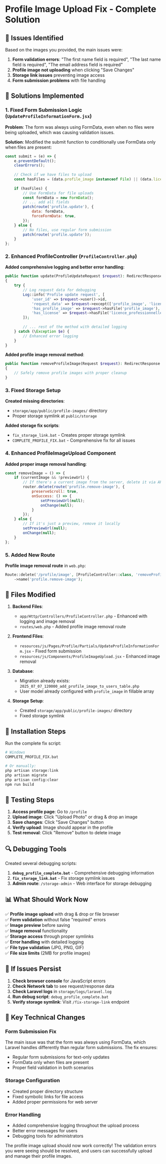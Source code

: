 # Profile Image Upload Fix - Complete Solution

## 🐛 Issues Identified

Based on the images you provided, the main issues were:

1. **Form validation errors**: "The first name field is required", "The last name field is required", "The email address field is required"
2. **Profile image not uploading** when clicking "Save Changes"
3. **Storage link issues** preventing image access
4. **Form submission problems** with file handling

## 🔧 Solutions Implemented

### 1. Fixed Form Submission Logic (`UpdateProfileInformationForm.jsx`)

**Problem**: The form was always using FormData, even when no files were being uploaded, which was causing validation issues.

**Solution**: Modified the submit function to conditionally use FormData only when files are present:

```javascript
const submit = (e) => {
    e.preventDefault();
    clearErrors();
    
    // Check if we have files to upload
    const hasFiles = (data.profile_image instanceof File) || (data.licence_professionnelle instanceof File);
    
    if (hasFiles) {
        // Use FormData for file uploads
        const formData = new FormData();
        // ... add all fields
        patch(route('profile.update'), {
            data: formData,
            forceFormData: true,
        });
    } else {
        // No files, use regular form submission
        patch(route('profile.update'));
    }
};
```

### 2. Enhanced ProfileController (`ProfileController.php`)

**Added comprehensive logging and better error handling**:

```php
public function update(ProfileUpdateRequest $request): RedirectResponse
{
    try {
        // Log request data for debugging
        Log::info('Profile update request', [
            'user_id' => $request->user()->id,
            'request_data' => $request->except(['profile_image', 'licence_professionnelle']),
            'has_profile_image' => $request->hasFile('profile_image'),
            'has_license' => $request->hasFile('licence_professionnelle')
        ]);
        
        // ... rest of the method with detailed logging
    } catch (\Exception $e) {
        // Enhanced error logging
    }
}
```

**Added profile image removal method**:

```php
public function removeProfileImage(Request $request): RedirectResponse
{
    // Safely remove profile images with proper cleanup
}
```

### 3. Fixed Storage Setup

**Created missing directories**:
- `storage/app/public/profile-images/` directory
- Proper storage symlink at `public/storage`

**Added storage fix scripts**:
- `fix_storage_link.bat` - Creates proper storage symlink
- `COMPLETE_PROFILE_FIX.bat` - Comprehensive fix for all issues

### 4. Enhanced ProfileImageUpload Component

**Added proper image removal handling**:

```javascript
const removeImage = () => {
    if (currentImage && !previewUrl) {
        // If there's a current image from the server, delete it via API
        router.delete(route('profile.remove-image'), {
            preserveScroll: true,
            onSuccess: () => {
                setPreviewUrl(null);
                onChange(null);
            }
        });
    } else {
        // If it's just a preview, remove it locally
        setPreviewUrl(null);
        onChange(null);
    }
};
```

### 5. Added New Route

**Profile image removal route** in `web.php`:

```php
Route::delete('/profile/image', [ProfileController::class, 'removeProfileImage'])
    ->name('profile.remove-image');
```

## 📁 Files Modified

1. **Backend Files**:
   - `app/Http/Controllers/ProfileController.php` - Enhanced with logging and image removal
   - `routes/web.php` - Added profile image removal route

2. **Frontend Files**:
   - `resources/js/Pages/Profile/Partials/UpdateProfileInformationForm.jsx` - Fixed form submission
   - `resources/js/Components/ProfileImageUpload.jsx` - Enhanced image removal

3. **Database**:
   - Migration already exists: `2025_07_07_120000_add_profile_image_to_users_table.php`
   - User model already configured with `profile_image` in fillable array

4. **Storage Setup**:
   - Created `storage/app/public/profile-images/` directory
   - Fixed storage symlink

## 🚀 Installation Steps

Run the complete fix script:

```bash
# Windows
COMPLETE_PROFILE_FIX.bat

# Or manually:
php artisan storage:link
php artisan migrate
php artisan config:clear
npm run build
```

## 🧪 Testing Steps

1. **Access profile page**: Go to `/profile`
2. **Upload image**: Click "Upload Photo" or drag & drop an image
3. **Save changes**: Click "Save Changes" button
4. **Verify upload**: Image should appear in the profile
5. **Test removal**: Click "Remove" button to delete image

## 🔍 Debugging Tools

Created several debugging scripts:

1. **`debug_profile_complete.bat`** - Comprehensive debugging information
2. **`fix_storage_link.bat`** - Fix storage symlink issues
3. **Admin route**: `/storage-admin` - Web interface for storage debugging

## 📊 What Should Work Now

✅ **Profile image upload** with drag & drop or file browser  
✅ **Form validation** without false "required" errors  
✅ **Image preview** before saving  
✅ **Image removal** functionality  
✅ **Storage access** through proper symlinks  
✅ **Error handling** with detailed logging  
✅ **File type validation** (JPG, PNG, GIF)  
✅ **File size limits** (2MB for profile images)  

## 🔧 If Issues Persist

1. **Check browser console** for JavaScript errors
2. **Check Network tab** to see request/response data
3. **Check Laravel logs** in `storage/logs/laravel.log`
4. **Run debug script**: `debug_profile_complete.bat`
5. **Verify storage symlink**: Visit `/fix-storage-link` endpoint

## 📝 Key Technical Changes

### Form Submission Fix
The main issue was that the form was always using FormData, which Laravel handles differently than regular form submissions. The fix ensures:
- Regular form submissions for text-only updates
- FormData only when files are present
- Proper field validation in both scenarios

### Storage Configuration
- Created proper directory structure
- Fixed symbolic links for file access
- Added proper permissions for web server

### Error Handling
- Added comprehensive logging throughout the upload process
- Better error messages for users
- Debugging tools for administrators

The profile image upload should now work correctly! The validation errors you were seeing should be resolved, and users can successfully upload and manage their profile images.
